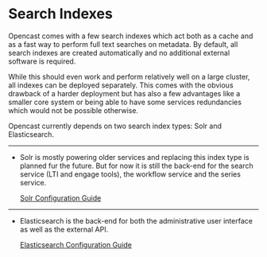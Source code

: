 Search Indexes
==============

Opencast comes with a few search indexes which act both as a cache and as a fast way to perform full text searches on
metadata. By default, all search indexes are created automatically and no additional external software is required.

While this should even work and perform relatively well on a large cluster, all indexes can be deployed separately. This
comes with the obvious drawback of a harder deployment but has also a few advantages like a smaller core system or being
able to have some services redundancies which would not be possible otherwise.

Opencast currently depends on two search index types: Solr and Elasticsearch.

---

- Solr is mostly powering older services and replacing this index type is planned fur the future. But for now it is
  still the back-end for the search service (LTI and engage tools), the workflow service and the series service.

    [Solr Configuration Guide](solr.md)

---

- Elasticsearch is the back-end for both the administrative user interface as well as the external API.

    [Elasticsearch Configuration Guide](elasticsearch.md)
